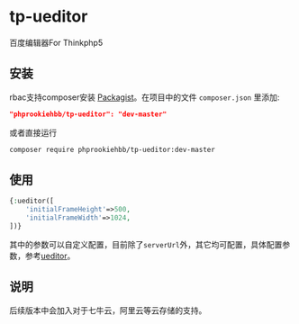# tp-ueditor
百度编辑器For Thinkphp5

## 安装
rbac支持composer安装 [Packagist](https://packagist.org/packages/phprookiehbb/tp-ueditor)。在项目中的文件 `composer.json` 里添加:

```json
"phprookiehbb/tp-ueditor": "dev-master"
```

或者直接运行

```sh
composer require phprookiehbb/tp-ueditor:dev-master
```


## 使用
```php
{:ueditor([
    'initialFrameHeight'=>500,
    'initialFrameWidth'=>1024,
])}
```

其中的参数可以自定义配置，目前除了`serverUrl`外，其它均可配置，具体配置参数，参考[ueditor](http://fex.baidu.com/ueditor/#start-config)。

## 说明

后续版本中会加入对于七牛云，阿里云等云存储的支持。